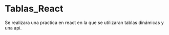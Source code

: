 # Tablas_React
Se realizara una practica en react en la que se utilizaran tablas dinámicas y una api. 
